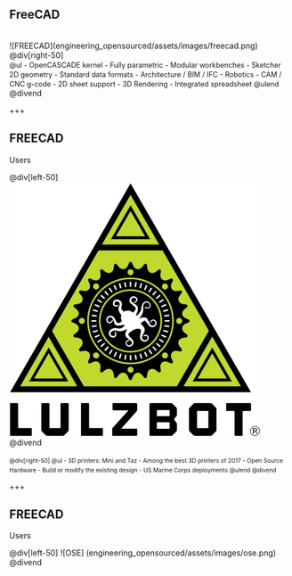 ## FreeCAD

<div class="left-50">
<br>
![FREECAD](engineering_opensourced/assets/images/freecad.png)
</div>
@div[right-50]
<br>
<span style="font-size:90%">
@ul
 - OpenCASCADE kernel
 - Fully parametric
 - Modular workbenches
 - Sketcher 2D geometry
 - Standard data formats
 - Architecture / BIM / IFC
 - Robotics
 - CAM / CNC g-code
 - 2D sheet support
 - 3D Rendering
 - Integrated spreadsheet
@ulend
</span>
@divend

+++

## FREECAD
Users

@div[left-50]
![LULZBOT](engineering_opensourced/assets/images/lulzbot.png)
@divend

<span style="font-size:75%">
@div[right-50]
@ul
 - 3D printers: Mini and Taz
 - Among the best 3D printers of 2017
 - Open Source Hardware
 - Build or modify the existing design
 - US Marine Corps deployments
@ulend
@divend
</span>

+++

## FREECAD
Users

@div[left-50]
![OSE]
(engineering_opensourced/assets/images/ose.png)
@divend
